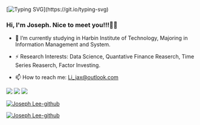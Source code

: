 [![Typing SVG](https://readme-typing-svg.demolab.com?font=Fira+Code&weight=700&size=32&duration=1000&pause=600&center=true&multiline=true&random=false&width=1200&height=100&lines=Welcome+to+Joseph's+zone!!!;Hello+World!!!)](https://git.io/typing-svg)

### Hi, I'm Joseph. Nice to meet you!!!👋👋
- 🔭 I’m currently studying in Harbin Institute of Technology, Majoring in Information Management and System.

- ⚡ Research Interests: Data Science, Quantative Finance Reaserch, Time Series Reaserch, Factor Investing.

- 📫 How to reach me: [Li_jax@outlook.com](mailto:Li_jax@outlook.com)

<!--
**JosephLee03/JosephLee03** is a ✨ _special_ ✨ repository because its `README.md` (this file) appears on your GitHub profile.

Here are some ideas to get you started:

- 🔭 I’m currently working on ...
- 🌱 I’m currently learning ...
- 👯 I’m looking to collaborate on ...
- 🤔 I’m looking for help with ...
- 💬 Ask me about ...
- 📫 How to reach me: ...
- 😄 Pronouns: ...
- ⚡ Fun fact: ...
-->


<span > <img src="https://img.shields.io/badge/-HTML5-E34F26?style=flat-square&logo=html5&logoColor=white" /> <img src="https://img.shields.io/badge/-CSS3-1572B6?style=flat-square&logo=css3" /> <img src="https://img.shields.io/badge/-JavaScript-oringe?style=flat-square&logo=javascript" /> </span>

[![Joseph Lee-github](https://github-readme-stats.vercel.app/api?username=JosephLee03)](https://github.com/anuraghazra/github-readme-stats)

[![Joseph Lee-github](https://github-profile-trophy.vercel.app/?username=JosephLee03)](https://github.com/ryo-ma/github-profile-trophy)
